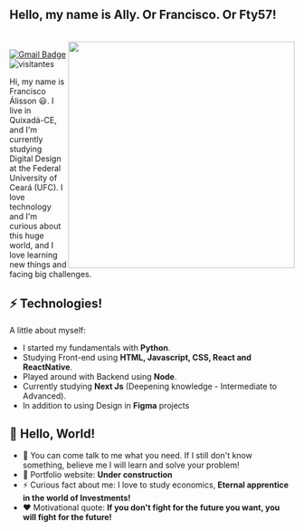 <h2> Hello, my name is Ally. Or Francisco. Or Fty57!</h2></br>
<img align='right' src="https://media.giphy.com/media/nju0C6D4nUY0fnHDfn/giphy.gif" width="400px" >

[![Gmail Badge](https://img.shields.io/badge/-fty.57@alu.ufc.br-c14438?style=flat-square&logo=Gmail&logoColor=white&link=mailto:fty.57@alu.ufc.br)](mailto:fty.57@alu.ufc.br)
![visitantes](https://visitor-badge.glitch.me/badge?page_id=fty57.fty57)

Hi, my name is Francisco Álisson 😃. I live in Quixadá-CE, and I'm currently studying Digital Design at the Federal University of Ceará (UFC). I love technology and I'm curious about this huge world, and I love learning new things and facing big challenges.

## ⚡ Technologies!
A little about myself:
- I started my fundamentals with **Python**.
- Studying Front-end using **HTML, Javascript, CSS, React and ReactNative**.
- Played around with Backend using **Node**.
- Currently studying **Next Js** (Deepening knowledge - Intermediate to Advanced).
- In addition to using Design in **Figma** projects
## 🤔 Hello, World!
- 💬 You can come talk to me what you need. If I still don't know something, believe me I will learn and solve your problem!
- 🎯 Portfolio website: **Under construction**
- ⚡ Curious fact about me: I love to study economics, **Eternal apprentice in the world of Investments!**
- ❤️ Motivational quote: **If you don't fight for the future you want, you will fight for the future!**


 
